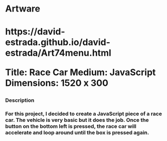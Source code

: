 <h1> Artware <h1>
https://david-estrada.github.io/david-estrada/Art74menu.html

Title: Race Car
Medium: JavaScript
Dimensions: 1520 x 300

<h3> Description <h3>
  For this project, I decided to create a JavaScript piece of a race car. The vehicle is very basic but it does the job. Once the button on the bottom left is pressed, the race car will accelerate and loop around until the box is pressed again.  

